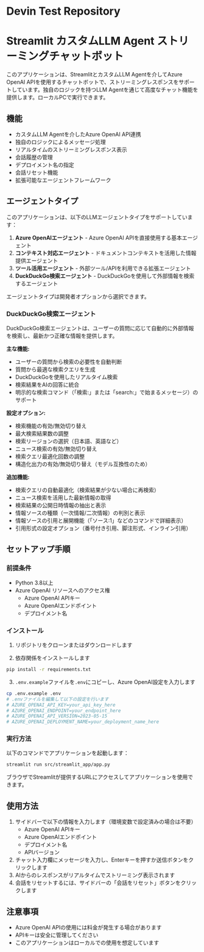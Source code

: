 # Devin Test Repository

# Streamlit カスタムLLM Agent ストリーミングチャットボット

このアプリケーションは、StreamlitとカスタムLLM Agentを介してAzure OpenAI APIを使用するチャットボットで、ストリーミングレスポンスをサポートしています。独自のロジックを持つLLM Agentを通じて高度なチャット機能を提供します。ローカルPCで実行できます。

## 機能

- カスタムLLM Agentを介したAzure OpenAI API連携
- 独自のロジックによるメッセージ処理
- リアルタイムのストリーミングレスポンス表示
- 会話履歴の管理
- デプロイメント名の指定
- 会話リセット機能
- 拡張可能なエージェントフレームワーク

## エージェントタイプ

このアプリケーションは、以下のLLMエージェントタイプをサポートしています：

1. **Azure OpenAIエージェント** - Azure OpenAI APIを直接使用する基本エージェント
2. **コンテキスト対応エージェント** - ドキュメントコンテキストを活用した情報提供エージェント
3. **ツール活用エージェント** - 外部ツール/APIを利用できる拡張エージェント
4. **DuckDuckGo検索エージェント** - DuckDuckGoを使用して外部情報を検索するエージェント

エージェントタイプは開発者オプションから選択できます。

### DuckDuckGo検索エージェント

DuckDuckGo検索エージェントは、ユーザーの質問に応じて自動的に外部情報を検索し、最新かつ正確な情報を提供します。

**主な機能:**
- ユーザーの質問から検索の必要性を自動判断
- 質問から最適な検索クエリを生成
- DuckDuckGoを使用したリアルタイム検索
- 検索結果をAIの回答に統合
- 明示的な検索コマンド（「検索:」または「search:」で始まるメッセージ）のサポート

**設定オプション:**
- 検索機能の有効/無効切り替え
- 最大検索結果数の調整
- 検索リージョンの選択（日本語、英語など）
- ニュース検索の有効/無効切り替え
- 検索クエリ最適化回数の調整
- 構造化出力の有効/無効切り替え（モデル互換性のため）

**追加機能:**
- 検索クエリの自動最適化（検索結果が少ない場合に再検索）
- ニュース検索を活用した最新情報の取得
- 検索結果の公開日時情報の抽出と表示
- 情報ソースの種類（一次情報/二次情報）の判別と表示
- 情報ソースの引用と展開機能（「ソース:1」などのコマンドで詳細表示）
- 引用形式の設定オプション（番号付き引用、脚注形式、インライン引用）

## セットアップ手順

### 前提条件

- Python 3.8以上
- Azure OpenAI リソースへのアクセス権
  - Azure OpenAI APIキー
  - Azure OpenAIエンドポイント
  - デプロイメント名

### インストール

1. リポジトリをクローンまたはダウンロードします

2. 依存関係をインストールします
```bash
pip install -r requirements.txt
```

3. `.env.example`ファイルを`.env`にコピーし、Azure OpenAI設定を入力します
```bash
cp .env.example .env
# .envファイルを編集して以下の設定を行います
# AZURE_OPENAI_API_KEY=your_api_key_here
# AZURE_OPENAI_ENDPOINT=your_endpoint_here
# AZURE_OPENAI_API_VERSION=2023-05-15
# AZURE_OPENAI_DEPLOYMENT_NAME=your_deployment_name_here
```

### 実行方法

以下のコマンドでアプリケーションを起動します：
```bash
streamlit run src/streamlit_app/app.py
```

ブラウザでStreamlitが提供するURLにアクセスしてアプリケーションを使用できます。

## 使用方法

1. サイドバーで以下の情報を入力します（環境変数で設定済みの場合は不要）
   - Azure OpenAI APIキー
   - Azure OpenAIエンドポイント
   - デプロイメント名
   - APIバージョン
2. チャット入力欄にメッセージを入力し、Enterキーを押すか送信ボタンをクリックします
3. AIからのレスポンスがリアルタイムでストリーミング表示されます
4. 会話をリセットするには、サイドバーの「会話をリセット」ボタンをクリックします

## 注意事項

- Azure OpenAI APIの使用には料金が発生する場合があります
- APIキーは安全に管理してください
- このアプリケーションはローカルでの使用を想定しています
